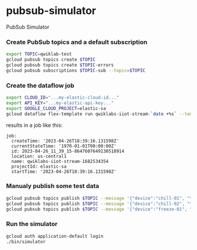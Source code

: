 # pubsub-simulator
PubSub Simulator

### Create PubSub topics and a default subscription 

```bash
export TOPIC=qwiklab-test
gcloud pubsub topics create $TOPIC
gcloud pubsub topics create $TOPIC-errors
gcloud pubsub subscriptions $TOPIC-sub --topic=$TOPIC
```

### Create the dataflow job

```bash
export CLOUD_ID="...my-elastic-cloud-id..."
export API_KEY="...my-elastic-api-key..."
export GOOGLE_CLOUD_PROJECT=elastic-sa
gcloud dataflow flex-template run qwiklabs-iiot-stream-`date +%s` --template-file-gcs-location gs://dataflow-templates-us-central1/latest/flex/PubSub_to_Elasticsearch --region us-central1 --num-workers 1 --parameters inputSubscription=projects/$GOOGLE_CLOUD_PROJECT/subscriptions/$TOPIC-sub,errorOutputTopic=projects/$GOOGLE_CLOUD_PROJECT/topics/$TOPIC-errors,namespace=iiot,maxNumWorkers=1,apiKey=$API_KEY,connectionUrl=$CLOUD_ID
```

results in a job like this:

```
job:
  createTime: '2023-04-26T18:39:16.131598Z'
  currentStateTime: '1970-01-01T00:00:00Z'
  id: 2023-04-26_11_39_15-8647607649130518914
  location: us-central1
  name: qwiklabs-iiot-stream-1682534354
  projectId: elastic-sa
  startTime: '2023-04-26T18:39:16.131598Z'
```

### Manualy publish some test data

```bash
gcloud pubsub topics publish $TOPIC --message '{"device":"chill-01", "type":"chiller", "temp":30.3}'
gcloud pubsub topics publish $TOPIC --message '{"device":"chill-02", "type":"chiller", "temp":29.8}'
gcloud pubsub topics publish $TOPIC --message '{"device":"freeze-01", "type":"freezer", "temp":2.2}'
```

### Run the simulator

```bash
gcloud auth application-default login
./bin/simulator
```